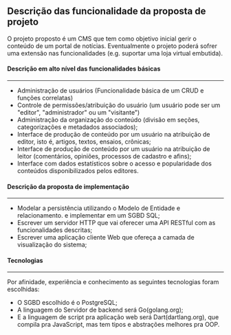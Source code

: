 ## Descrição das funcionalidade da proposta de projeto

O projeto proposto é um CMS que tem como objetivo inicial gerir o conteúdo de um portal de notícias.
Eventualmente o projeto poderá sofrer uma extensão nas funcionalidades (e.g. suportar uma loja virtual embutida).

#### Descrição em alto nível das funcionalidades básicas
---

* Administração de usuários (Funcionalidade básica de um CRUD e funções correlatas)
* Controle de permissões/atribuição do usuário (um usuário pode ser um "editor", "administrador" ou um "visitante")
* Administração da organização do conteúdo (divisão em seções, categorizações e metadados associados);
* Interface de produção de conteúdo por um usuário na atribuição de editor, isto é, artigos, textos, ensaios, crônicas;
* Interface de produção de conteúdo por um usuário na atribuição de leitor (comentários, opiniões, processos de cadastro e afins);
* Interface com dados estatísticos sobre o acesso e popularidade dos conteúdos disponibilizados pelos editores.

#### Descrição da proposta de implementação
-----

* Modelar a persistência utilizando o Modelo de Entidade e relacionamento. e implementar em um SGBD SQL;
* Escrever um servidor HTTP que vai oferecer uma API RESTful com as funcionalidades descritas;
* Escrever uma aplicação cliente Web que ofereça a camada de visualização do sistema;

#### Tecnologias
-------------

Por afinidade, experiência e conhecimento as seguintes tecnologias foram escolhidas:
- O SGBD escolhido é o PostgreSQL;
- A linguagem do Servidor de backend será Go(golang.org);
- E a linguagem de script pra aplicação web será Dart(dartlang.org), que compila pra JavaScript, mas tem tipos e abstrações melhores pra OOP.





	
